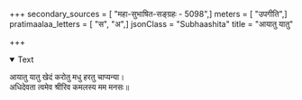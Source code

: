 +++
secondary_sources = [ "महा-सुभाषित-सङ्ग्रहः - 5098",]
meters = [ "उपगीति",]
pratimaalaa_letters = [ "स", "अ",]
jsonClass = "Subhaashita"
title = "आयातु यातु"

+++

<details open><summary>Text</summary>

आयातु यातु खेदं करोतु मधु हरतु चाप्यन्या।  
अधिदेवता त्वमेव श्रीरिव कमलस्य मम मनसः॥
</details>
